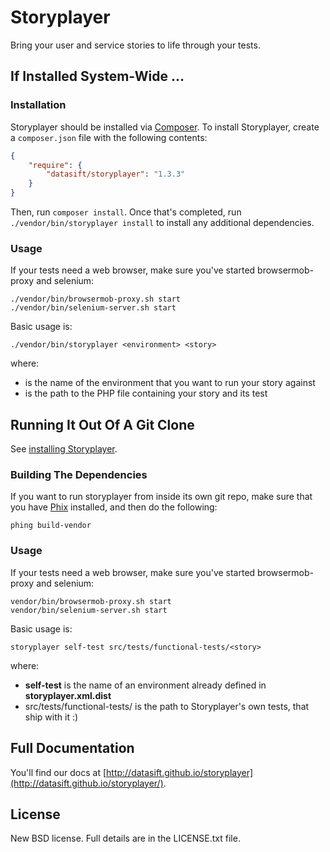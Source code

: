 # Storyplayer

Bring your user and service stories to life through your tests.

## If Installed System-Wide ...

### Installation

Storyplayer should be installed via [Composer](http://getcomposer.org/). To install Storyplayer, create a `composer.json` file with the following contents:

```json
{
    "require": {
        "datasift/storyplayer": "1.3.3"
    }
}
```

Then, run `composer install`. Once that's completed, run `./vendor/bin/storyplayer install` to install any additional dependencies.

### Usage

If your tests need a web browser, make sure you've started browsermob-proxy and selenium:

```
./vendor/bin/browsermob-proxy.sh start
./vendor/bin/selenium-server.sh start
```

Basic usage is:

```
./vendor/bin/storyplayer <environment> <story>
```

where:

* <environment> is the name of the environment that you want to run your story against
* <story> is the path to the PHP file containing your story and its test

## Running It Out Of A Git Clone

See [installing Storyplayer](http://datasift.github.io/storyplayer/installation.html).

### Building The Dependencies

If you want to run storyplayer from inside its own git repo, make sure that you have [Phix](http://phix-project.org) installed, and then do the following:

```
phing build-vendor
```

### Usage

If your tests need a web browser, make sure you've started browsermob-proxy and selenium:

```
vendor/bin/browsermob-proxy.sh start
vendor/bin/selenium-server.sh start
```

Basic usage is:

```
storyplayer self-test src/tests/functional-tests/<story>
```

where:

* __self-test__ is the name of an environment already defined in __storyplayer.xml.dist__
* src/tests/functional-tests/<story> is the path to Storyplayer's own tests, that ship with it :)

## Full Documentation

You'll find our docs at [http://datasift.github.io/storyplayer](http://datasift.github.io/storyplayer/).

## License

New BSD license.  Full details are in the LICENSE.txt file.
